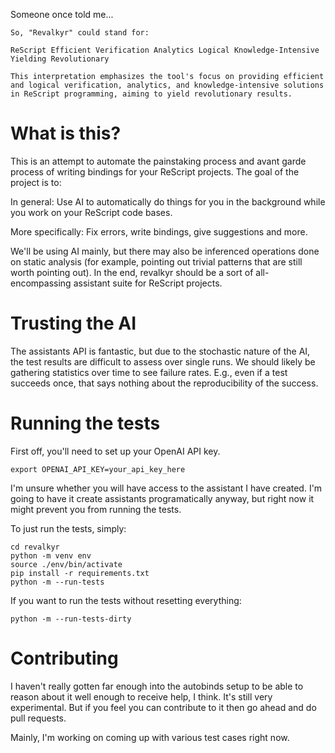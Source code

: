 Someone once told me...

``` text
So, "Revalkyr" could stand for:

ReScript Efficient Verification Analytics Logical Knowledge-Intensive Yielding Revolutionary

This interpretation emphasizes the tool's focus on providing efficient and logical verification, analytics, and knowledge-intensive solutions in ReScript programming, aiming to yield revolutionary results.
```

# What is this?

This is an attempt to automate the painstaking process and avant garde process of writing bindings for your ReScript projects. The goal of the project is to:

In general: Use AI to automatically do things for you in the background while you work on your ReScript code bases.

More specifically: Fix errors, write bindings, give suggestions and more.

We'll be using AI mainly, but there may also be inferenced operations done on static analysis (for example, pointing out trivial patterns that are still worth pointing out). In the end, revalkyr should be a sort of all-encompassing assistant suite for ReScript projects.

# Trusting the AI
The assistants API is fantastic, but due to the stochastic nature of the AI, the test results are difficult to assess over single runs. We should likely be gathering statistics over time to see failure rates. E.g., even if a test succeeds once, that says nothing about the reproducibility of the success.

# Running the tests

First off, you'll need to set up your OpenAI API key.

``` shell
export OPENAI_API_KEY=your_api_key_here
```

I'm unsure whether you will have access to the assistant I have created. I'm going to have it create assistants programatically anyway, but right now it might prevent you from running the tests.

To just run the tests, simply:

``` shell
cd revalkyr
python -m venv env
source ./env/bin/activate
pip install -r requirements.txt
python -m --run-tests
```

If you want to run the tests without resetting everything:

``` shell
python -m --run-tests-dirty
```


# Contributing

I haven't really gotten far enough into the autobinds setup to be able to reason about it well enough to receive help, I think. It's still very experimental. But if you feel you can contribute to it then go ahead and do pull requests.

Mainly, I'm working on coming up with various test cases right now.
